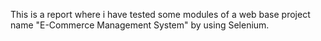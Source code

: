 This is a report where i have tested some modules of a web base project name "E-Commerce Management System" by using Selenium. 
